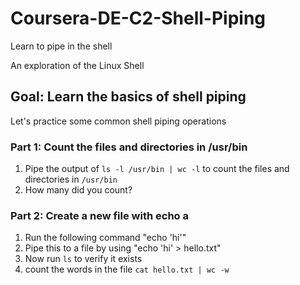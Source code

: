 # Coursera-DE-C2-Shell-Piping
Learn to pipe in the shell


An exploration of the Linux Shell

## Goal:   Learn the basics of shell piping

Let's practice some common shell piping operations

### Part 1: Count the files and directories in /usr/bin

1.  Pipe the output of `ls -l /usr/bin | wc -l` to count the files and directories in `/usr/bin`
2.  How many did you count?

### Part 2:  Create a new file with echo a

1.  Run the following command "echo 'hi'"
2.  Pipe this to a file by using "echo 'hi' > hello.txt"
3.  Now run `ls` to verify it exists
4.  count the words in the file `cat hello.txt | wc -w`
